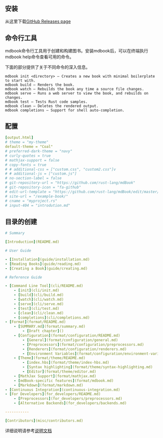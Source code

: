 ## 安装

从这里下载[GitHub Releases page](https://github.com/rust-lang/mdBook/releases)

## 命令行工具

mdbook命令行工具用于创建和构建图书。安装mdbook后，可以在终端执行mdbook help命令查看可用的命令。

下面的部分提供了关于不同命令的深入信息。

    mdbook init <directory> — Creates a new book with minimal boilerplate to start with.
    mdbook build — Renders the book.
    mdbook watch — Rebuilds the book any time a source file changes.
    mdbook serve — Runs a web server to view the book, and rebuilds on changes.
    mdbook test — Tests Rust code samples.
    mdbook clean — Deletes the rendered output.
    mdbook completions — Support for shell auto-completion.
    
## 配置
```yaml
[output.html]
# theme = "my-theme"
default-theme = "Coal"
# preferred-dark-theme = "navy"
# curly-quotes = true
# mathjax-support = false
# copy-fonts = true
# # additional-css = ["custom.css", "custom2.css"]v
# # additional-js = ["custom.js"]
# no-section-label = false
# git-repository-url = "https://github.com/rust-lang/mdBook"
# git-repository-icon = "fa-github"
# edit-url-template = "https://github.com/rust-lang/mdBook/edit/master/guide/{path}"
# site-url = "/example-book/"
# cname = "myproject.rs"
# input-404 = "introdution.md"
```

## 目录的创建
```yaml
# Summary

[Introduction](README.md)

# User Guide

- [Installation](guide/installation.md)
- [Reading Books](guide/reading.md)
- [Creating a Book](guide/creating.md)

# Reference Guide

- [Command Line Tool](cli/README.md)
    - [init](cli/init.md)
    - [build](cli/build.md)
    - [watch](cli/watch.md)
    - [serve](cli/serve.md)
    - [test](cli/test.md)
    - [clean](cli/clean.md)
    - [completions](cli/completions.md)
- [Format](format/README.md)
    - [SUMMARY.md](format/summary.md)
        - [Draft chapter]()
    - [Configuration](format/configuration/README.md)
        - [General](format/configuration/general.md)
        - [Preprocessors](format/configuration/preprocessors.md)
        - [Renderers](format/configuration/renderers.md)
        - [Environment Variables](format/configuration/environment-variables.md)
    - [Theme](format/theme/README.md)
        - [index.hbs](format/theme/index-hbs.md)
        - [Syntax highlighting](format/theme/syntax-highlighting.md)
        - [Editor](format/theme/editor.md)
    - [MathJax Support](format/mathjax.md)
    - [mdBook-specific features](format/mdbook.md)
    - [Markdown](format/markdown.md)
- [Continuous Integration](continuous-integration.md)
- [For Developers](for_developers/README.md)
    - [Preprocessors](for_developers/preprocessors.md)
    - [Alternative Backends](for_developers/backends.md)

-----------

[Contributors](misc/contributors.md)

```
详细说明请参考[说明文档](https://rust-lang.github.io/mdBook/index.html)
